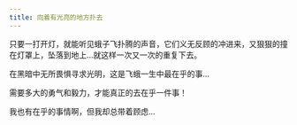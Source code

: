 ```yaml
---
title: 向着有光亮的地方扑去
---
```


只要一打开灯，就能听见蛾子飞扑腾的声音，它们义无反顾的冲进来，又狠狠的撞在灯罩上，坠落到地上...就这样一次又一次的重复下去。

在黑暗中无所畏惧寻求光明，这是飞蛾一生中最在乎的事...

需要多大的勇气和毅力，才能真正的去在乎一件事！

我也有在乎的事情啊，但我却总带着顾虑...
